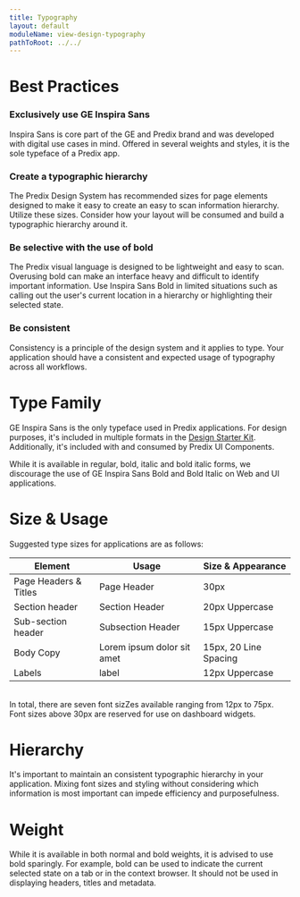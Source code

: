 ```yaml
---
title: Typography
layout: default
moduleName: view-design-typography
pathToRoot: ../../
---
```


# Best Practices
### Exclusively use GE Inspira Sans

Inspira Sans is core part of the GE and Predix brand and was developed with digital use cases in mind. Offered in several weights and styles, it is the sole typeface of a Predix app.

### Create a typographic hierarchy
The Predix Design System has recommended sizes for page elements designed to make it easy to create an easy to scan information hierarchy. Utilize these sizes. Consider how your layout will be consumed and build a typographic hierarchy around it.

### Be selective with the use of bold
The Predix visual language is designed to be lightweight and easy to scan. Overusing bold can make an interface heavy and difficult to identify important information. Use Inspira Sans Bold in limited situations such as calling out the user's current
location in a hierarchy or highlighting their selected state.

### Be consistent
Consistency is a principle of the design system and it applies to type. Your application should have a consistent and expected usage of typography across all workflows.


# Type Family
GE Inspira Sans is the only typeface used in Predix applications. For design purposes, it's included in multiple formats in the [Design Starter Kit](#/about/start-designing). Additionally, it's included with and consumed by Predix UI Components.

While it is available in regular, bold, italic and bold italic forms, we discourage the use of GE Inspira Sans Bold and Bold Italic on Web and UI applications.

# Size & Usage
Suggested type sizes for applications are as follows:

| Element | Usage | Size & Appearance |
| ------- | ----- | ----------------- |
Page Headers & Titles | <span class="heading--page">Page Header<span> | 30px
Section header | <span class="heading--section">Section Header<span> | 20px Uppercase
| Sub-section header | <span class="heading--subsection">Subsection Header<span> | 15px Uppercase
| Body Copy | <span>Lorem ipsum dolor sit amet<span> | 15px, 20 Line Spacing
| Labels | <span class="label">label<span> | 12px Uppercase

</br>
In total, there are seven font sizZes available ranging from 12px to 75px. Font sizes above 30px are reserved for use on dashboard widgets.
<catalog-picture img-src="../../img/guidelines/design/typography/type_sizes" img-alt="drop down nav"></catalog-picture>


# Hierarchy

It's important to maintain an consistent typographic hierarchy in your application. Mixing font sizes and styling without considering which information is most important can impede efficiency and purposefulness.
<div class="layout">
  <catalog-picture
    class="layout__item picture-side-by-side"
    img-src="../../img/guidelines/design/typography/type_hierarchy_do"
    img-alt="type hierarchy correct"
    title="Do"
    caption="Cascading type sizes based on importance of information can help indicate an information hierarchy.">
  </catalog-picture>
  <catalog-picture
    class="layout__item picture-side-by-side"
    img-src="../../img/guidelines/design/typography/type_hierarchy_dont"
    img-alt="type hierarchy incorrect"
    title="Don't"
    caption="Not utilizing a hierarchy or using type sizes in a random fashion makes it harder for users to understand what's most important.">
  </catalog-picture>
</div>

# Weight
While it is available in both normal and bold weights, it is advised to use bold sparingly. For example, bold can be used to indicate the current selected state on a tab or in the context browser. It should not be used in displaying headers, titles
and metadata.

<div class="layout">
  <catalog-picture
    class="layout__item picture-side-by-side"
    img-src="../../img/guidelines/design/typography/bold_do"
    img-alt="bold correct"
    title="Do"
    caption="Use bold sparingly. It can be used for emphasis of selected items such as to indicate the location in a hierarchy.">
  </catalog-picture>
  <catalog-picture
    class="layout__item picture-side-by-side"
    img-src="../../img/guidelines/design/typography/bold_dont"
    img-alt="bold incorrect"
    title="Don't"
    caption="Over applying bold can result in an app that is visually heavy and hard to scan.">
  </catalog-picture>
</div>

